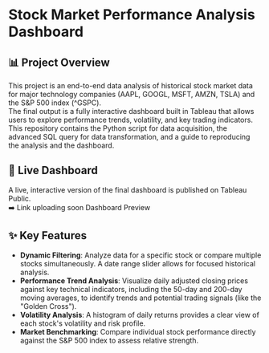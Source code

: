 # Stock Market Performance Analysis Dashboard

## 📊 Project Overview
This project is an end-to-end data analysis of historical stock market data for major technology companies (AAPL, GOOGL, MSFT, AMZN, TSLA) and the S&P 500 index (^GSPC). <br/>
The final output is a fully interactive dashboard built in Tableau that allows users to explore performance trends, volatility, and key trading indicators. <br/>
This repository contains the Python script for data acquisition, the advanced SQL query for data transformation, and a guide to reproducing the analysis and the dashboard.

## 🚀 Live Dashboard
A live, interactive version of the final dashboard is published on Tableau Public.<br/>
➡️ Link uploading soon 
Dashboard Preview

## ✨ Key Features
- **Dynamic Filtering**: Analyze data for a specific stock or compare multiple stocks simultaneously.  A date range slider allows for focused historical analysis.
- **Performance Trend Analysis**: Visualize daily adjusted closing prices against key technical indicators, including the 50-day and 200-day moving averages, to identify trends and potential trading signals (like the "Golden Cross").
- **Volatility Analysis**: A histogram of daily returns provides a clear view of each stock's volatility and risk profile.
- **Market Benchmarking**: Compare individual stock performance directly against the S&P 500 index to assess relative strength.
